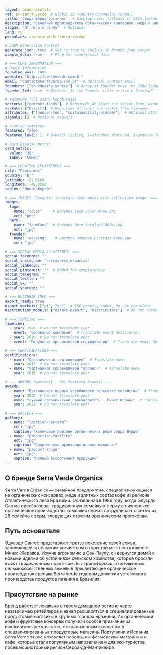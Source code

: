 ```yaml
---
layout: brand-profile
ref: br-serra-verde  # Global ID (country-brandslug format)
title: "Серра Верде Органикс"  # Display name, fallback if JSON lookup fails
description: "Семейный производитель органических консервов, меда и элитного кофе из региона Атлантического леса Бразилии."
slogan: "От леса к столу"  # Optional
lang: ru
permalink: /ru/brands/br-serra-verde/

# JSON Generation Control
generate_json: true  # Set to true to include in brands.json output
sample_data: true    # Flag for sample/test data

# === CORE INFORMATION ===
# Basic Information
founding_year: 1986
website: "https://serraverde.com.br"
email: "contact@serraverde.com.br"  # Optional contact email
founders: ["br-eduardo-santos"]  # Array of founder keys for JSON lookup
founder_led: true  # Boolean: Is the founder still actively leading?

# Taxonomy (all using kebab-case)
sectors: ["gourmet-foods"]  # Required: At least one sector from taxonomy
markets: ["brazil"]  # Required: At least one market from taxonomy
attributes: ["founder-led", "sustainability-pioneer"]  # Optional attributes
signals: []  # Optional signals

# Display Settings
featured: false
featured_level: 1  # 0=basic listing, 1=standard featured, 2=premium featured

# Card Display Metric
card_metric:
  value: "28"
  label: "Семей"

# === LOCATION (FLATTENED) ===
city: "Гонсалвис"
country: "br"
latitude: -22.6569
longitude: -45.8558
region: "Минас-Жерайс"

# === IMAGES (Semantic structure that works with collection-image) ===
images:
  logo:
    name: "color"     # Becomes logo-color-400w.png
    ext: "png"
  hero:
    name: "farmland"  # Becomes hero-farmland-400w.jpg
    ext: "jpg"
  founder:
    name: "working"    # Becomes founder-portrait-400w.jpg
    ext: "jpg"

# === SOCIAL MEDIA (FLATTENED) ===
social_facebook: ""
social_instagram: "serraverde_organics"
social_linkedin: ""
social_pinterest: ""  # Added for completeness
social_telegram: ""
social_twitter: ""
social_vk: ""
social_youtube: ""

# === BUSINESS INFO ===
export_ready: true
export_markets: ["pt", "es"]  # ISO country codes, do not translate
distribution_models: ["direct-export", "distributors"]  # Do not translate codes

# === TIMELINE ===
timeline:
  - year: 1986  # Do not translate year
    event: "Основание компании"  # Translate event description
  - year: 2020  # Do not translate year
    event: "Получение органической сертификации"  # Translate event description

# === CERTIFICATIONS ===
certifications:
  - name: "Органическая сертификация"  # Translate name
    year: 2017  # Do not translate year
  - name: "Сертификат справедливой торговли"  # Translate name
    year: 2019  # Do not translate year

# === AWARDS (Optional - for featured brands) ===
awards:
  - name: "Бразильская премия устойчивого сельского хозяйства"  # Translate name
    year: 2022  # Do not translate year
  - name: "Лучший органический производитель - Минас-Жерайс"  # Translate name
    year: 2023  # Do not translate year

# === GALLERY ===
gallery:
  - name: "location-pastoral"
    ext: "jpg"
    caption: "Холмистые пейзажи органических ферм Серра Верде"
  - name: "production-facility"
    ext: "jpg"
    caption: "Современные производственные мощности"
  - name: "product-range"
    ext: "jpg"
    caption: "Полный ассортимент продукции"
---
```


## О бренде Serra Verde Organics

Serra Verde Organics — семейное предприятие, специализирующееся на органических консервах, меде и элитных сортах кофе из региона Атлантического леса Бразилии. Основанная в 1986 году, когда Эдуардо Сантос преобразовал традиционную семейную ферму в пионерское органическое производство, компания сейчас сотрудничает с сетью из 28 семейных ферм, следующих строгим органическим протоколам.

## Путь основателя

Эдуардо Сантос представляет третье поколение своей семьи, занимающейся сельским хозяйством в гористой местности южного Минас-Жерайса. Изучив агрономию в Сан-Паулу, он вернулся домой с новыми идеями об устойчивом сельском хозяйстве, которые бросали вызов традиционным практикам. Его трансформация истощенных сельскохозяйственных земель в процветающее органическое производство сделала Serra Verde лидером движения устойчивого производства продуктов питания в Бразилии.

## Присутствие на рынке

Бренд работает локально в своем домашнем регионе через независимых ритейлеров и начал расширяться в специализированные продуктовые магазины в крупных городах Бразилии. Их органический кофе и фруктовые консервы получили особое признание за исключительное качество, с ограниченным экспортом в специализированные продуктовые магазины Португалии и Испании. Serra Verde также управляет небольшим фермерским магазином и кафе, которые стали популярным направлением для эко-туристов, посещающих горный регион Серра-да-Мантикейра.
